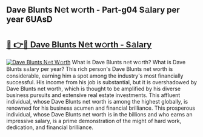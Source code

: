 ## Dave Blunts N𝚎t w𝚘rth - Part-g04 S𝚊lary per year 6UAsD

# <h2><a href="http://gc4z0qy.nevu.top/?p=Dave+Blunts">🔗 👉🔴 Dave Blunts N𝚎t w𝚘rth - S𝚊lary</a></h2>

[![Dave Blunts N𝚎t W𝚘rth](https://i.imgur.com/Oavwk0R.jpeg)](http://gc4z0qy.nevu.top/?p=Dave+Blunts)
What is Dave Blunts n𝚎t w𝚘rth? What is Dave Blunts s𝚊lary per year?
This rich person's Dave Blunts net worth is considerable, earning him a spot among the industry's most financially successful. His income from his job is substantial, but it is overshadowed by Dave Blunts net worth, which is thought to be amplified by his diverse business pursuits and extensive real estate investments. This affluent individual, whose Dave Blunts net worth is among the highest globally, is renowned for his business acumen and financial brilliance. This prosperous individual, whose Dave Blunts net worth is in the billions and who earns an impressive salary, is a prime demonstration of the might of hard work, dedication, and financial brilliance.
